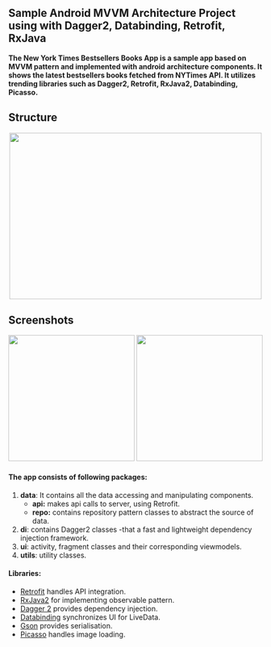 ## Sample Android MVVM Architecture Project using with Dagger2, Databinding, Retrofit, RxJava



**The New York Times Bestsellers Books App is a sample app based on MVVM pattern and implemented with android architecture components. It shows the latest bestsellers books fetched from NYTimes API.
It utilizes trending libraries such as Dagger2, Retrofit, RxJava2, Databinding, Picasso.**


## Structure

<p align="center">
  <img width="500" height="330" src="https://github.com/umutbayramoglu/mvvm-dagger2-databinding-retrofit-rxjava2/blob/master/screenshots/mvvm2.png?raw=true">
</p>


## Screenshots
<p align="center">
  <img src="https://github.com/umutbayramoglu/mvvm-dagger2-databinding-retrofit-rxjava2/blob/master/screenshots/ss11.jpg?raw=true" width="250">
  <img src="https://github.com/umutbayramoglu/mvvm-dagger2-databinding-retrofit-rxjava2/blob/master/screenshots/ss2.jpg?raw=true" width="250">

</p>

#### The app consists of following packages:
 1. **data**: It contains all the data accessing and manipulating components.
	 - **api:** makes api calls to server, using Retrofit. 
	 - **repo:** contains repository pattern classes to abstract the source of data.
2. **di**: contains Dagger2 classes -that a fast and lightweight dependency injection framework.
3. **ui**: activity, fragment classes and their corresponding viewmodels.
4. **utils**: utility classes.

#### Libraries:
* [Retrofit](https://square.github.io/retrofit/) handles API integration.
* [RxJava2](https://github.com/ReactiveX/RxJava) for implementing observable pattern.
* [Dagger 2](https://google.github.io/dagger/) provides dependency injection.
* [Databinding](https://developer.android.com/topic/libraries/data-binding/index.html) synchronizes UI for LiveData.
* [Gson](https://github.com/google/gson) provides serialisation.
* [Picasso](http://square.github.io/picasso/) handles image loading.
